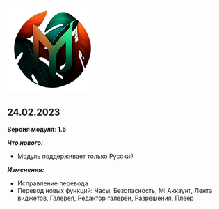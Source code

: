 <img src="https://raw.githubusercontent.com/kazhemons/CNtoRU/main/img/Logo.png">

## 24.02.2023 ##

**Версия модуля**: **1.5**

***Что нового:***
- Модуль поддерживает только Русский

***Изменения:***
- Исправление перевода
- Перевод новых функций: 
Часы, Безопасность, Мi Аккаунт, Лента виджетов, 
Галерея, Редактор галереи, Разрешения, Плеер

